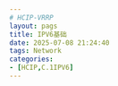 ```yaml
---
# HCIP-VRRP
layout: pags
title: IPV6基础
date: 2025-07-08 21:24:40
tags: Network
categories: 
- [HCIP,C.1IPV6]
---
```


